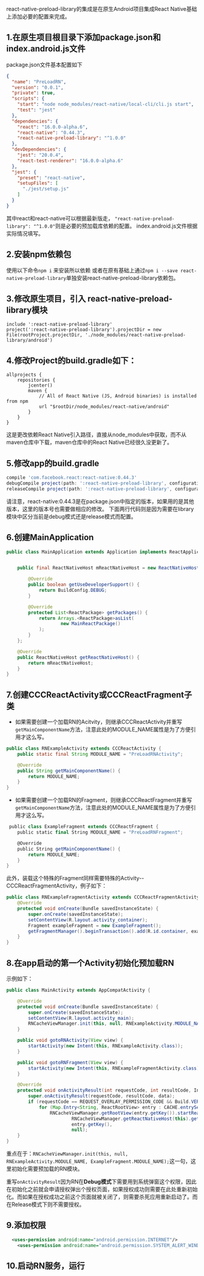 
react-native-preload-library的集成是在原生Android项目集成React Native基础上添加必要的配置来完成。
## 1.在原生项目根目录下添加package.json和index.android.js文件

package.json文件基本配置如下

``` json
{
  "name": "PreLoadRN",
  "version": "0.0.1",
  "private": true,
  "scripts": {
    "start": "node node_modules/react-native/local-cli/cli.js start",
    "test": "jest"
  },
  "dependencies": {
    "react": "16.0.0-alpha.6",
    "react-native": "0.44.3",
    "react-native-preload-library": "^1.0.0"
  },
  "devDependencies": {
    "jest": "20.0.4",
    "react-test-renderer": "16.0.0-alpha.6"
  },
  "jest": {
    "preset": "react-native",
    "setupFiles": [
      "./jest/setup.js"
    ]
  }
}
```
其中react和react-native可以根据最新版走，  `"react-native-preload-library": "^1.0.0"`则是必要的预加载库依赖的配置。
index.android.js文件根据实际情况填写。
## 2.安装npm依赖包
使用以下命令`npm i` 来安装所以依赖
或者在原有基础上通过`npm i --save react-native-preload-library`单独安装react-native-preload-library依赖包。

## 3.修改原生项目，引入 react-native-preload-library模块

``` stylus
include ':react-native-preload-library'
project(':react-native-preload-library').projectDir = new File(rootProject.projectDir, './node_modules/react-native-preload-library/android')
```

## 4.修改Project的build.gradle如下：

``` dts
allprojects {
    repositories {
        jcenter()
        maven {
            // All of React Native (JS, Android binaries) is installed from npm
            url "$rootDir/node_modules/react-native/android"
        }
    }
}
```
这是更改依赖React Native引入路径，直接从node_modules中获取，而不从maven仓库中下载，maven仓库中的React Native已经很久没更新了。

## 5.修改app的build.gradle

``` groovy
compile 'com.facebook.react:react-native:0.44.3'
debugCompile project(path: ':react-native-preload-library', configuration: 'allDebug')
releaseCompile project(path: ':react-native-preload-library', configuration: 'allRelease')
```
请注意，react-native:0.44.3是在package.json中指定的版本，如果用的是其他版本，这里的版本号也需要做相应的修改。
下面两行代码则是因为需要在library模块中区分当前是debug模式还是release模式而配置。


## 6.创建MainApplication

``` java
public class MainApplication extends Application implements ReactApplication {


    public final ReactNativeHost mReactNativeHost = new ReactNativeHost(this) {

        @Override
        public boolean getUseDeveloperSupport() {
            return BuildConfig.DEBUG;
        }

        @Override
        protected List<ReactPackage> getPackages() {
            return Arrays.<ReactPackage>asList(
                    new MainReactPackage()
            );
        }
    };

    @Override
    public ReactNativeHost getReactNativeHost() {
        return mReactNativeHost;
    }
}
```


## 7.创建CCCReactActivity或CCCReactFragment子类

 - 如果需要创建一个加载RN的Acitvity，则继承CCCReactActivity并重写`getMainComponentName`方法，注意此处的MODULE_NAME属性是为了方便引用才这么写。
``` java
public class RNExampleActivity extends CCCReactActivity {
    public static final String MODULE_NAME = "PreLoadRNActivity";

    @Override
    public String getMainComponentName() {
        return MODULE_NAME;
    }
}
```

 - 如果需要创建一个加载RN的Fragment，则继承CCCReactFragment并重写`getMainComponentName`方法，注意此处的MODULE_NAME属性是为了方便引用才这么写。

``` scala
 public class ExampleFragment extends CCCReactFragment {
    public static final String MODULE_NAME = "PreLoadRNFragment";

    @Override
    public String getMainComponentName() {
        return MODULE_NAME;
    }
}
```
此外，装载这个特殊的Fragment同样需要特殊的Activity--CCCReactFragmentActivity，例子如下：

``` java
public class RNExampleFragmentActivity extends CCCReactFragmentActivity {
    @Override
    protected void onCreate(Bundle savedInstanceState) {
        super.onCreate(savedInstanceState);
        setContentView(R.layout.activity_container);
        Fragment exampleFragment = new ExampleFragment();
        getFragmentManager().beginTransaction().add(R.id.container, exampleFragment).commit();
    }
}
```

## 8.在app启动的第一个Activity初始化预加载RN
示例如下：

``` java
public class MainActivity extends AppCompatActivity {

    @Override
    protected void onCreate(Bundle savedInstanceState) {
        super.onCreate(savedInstanceState);
        setContentView(R.layout.activity_main);
        RNCacheViewManager.init(this, null, RNExampleActivity.MODULE_NAME, ExampleFragment.MODULE_NAME);
    }

    public void gotoRNActivity(View view) {
        startActivity(new Intent(this, RNExampleActivity.class));
    }

    public void gotoRNFragment(View view) {
        startActivity(new Intent(this, RNExampleFragmentActivity.class));
    }

    @Override
    protected void onActivityResult(int requestCode, int resultCode, Intent data) {
        super.onActivityResult(requestCode, resultCode, data);
        if (requestCode == REQUEST_OVERLAY_PERMISSION_CODE && Build.VERSION.SDK_INT >= Build.VERSION_CODES.M && Settings.canDrawOverlays(this))
            for (Map.Entry<String, ReactRootView> entry : CACHE.entrySet())
                RNCacheViewManager.getRootView(entry.getKey()).startReactApplication(
                        RNCacheViewManager.getReactNativeHost(this).getReactInstanceManager(),
                        entry.getKey(),
                        null);
    }
}
```
 重点在于：`RNCacheViewManager.init(this, null, RNExampleActivity.MODULE_NAME, ExampleFragment.MODULE_NAME);`这一句，这里初始化需要预加载的RN模块。
 
重写`onActivityResult`因为RN在**Debug模式**下需要用到系统弹窗这个权限，因此在初始化之前就会申请授权弹出个授权页面，如果授权成功则需要在此处重新初始化。而如果在授权成功之前这个页面就被关闭了，则需要杀死应用重新启动了。而在Release模式下则不需要授权。

## 9.添加权限
``` xml
  <uses-permission android:name="android.permission.INTERNET"/>
    <uses-permission android:name="android.permission.SYSTEM_ALERT_WINDOW"/>
```
## 10.启动RN服务，运行
